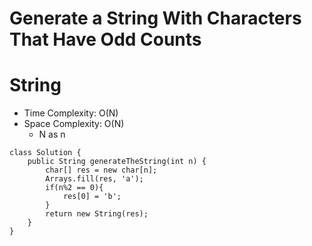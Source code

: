 # Generate a String With Characters That Have Odd Counts
# String
* Time Complexity: O(N)
* Space Complexity: O(N)
	* N as n
```
class Solution {
    public String generateTheString(int n) {
        char[] res = new char[n];
        Arrays.fill(res, 'a');
        if(n%2 == 0){
            res[0] = 'b';
        }
        return new String(res);
    }
}
```